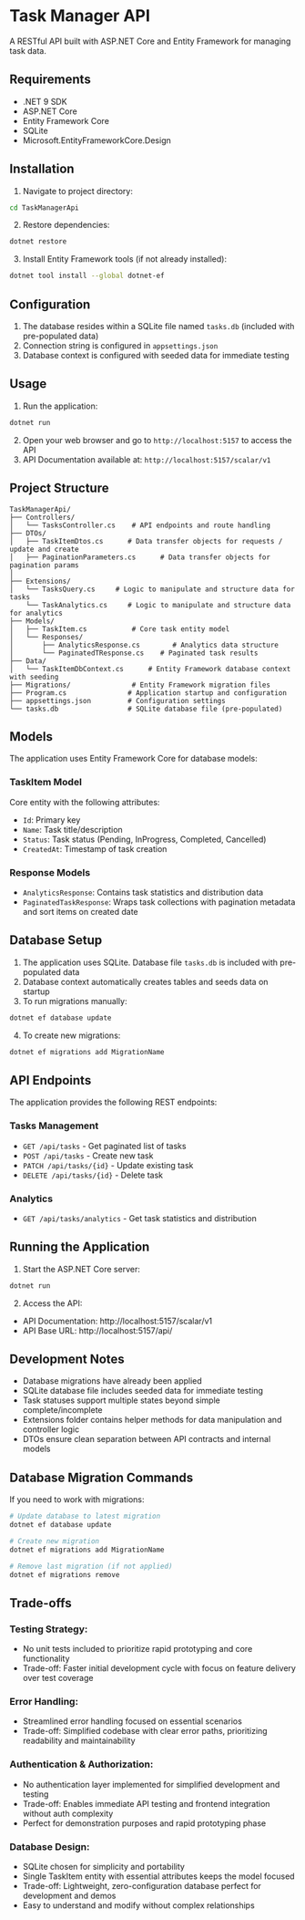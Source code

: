 # Task Manager API

A RESTful API built with ASP.NET Core and Entity Framework for managing task data.

## Requirements

- .NET 9 SDK
- ASP.NET Core
- Entity Framework Core
- SQLite
- Microsoft.EntityFrameworkCore.Design

## Installation

1. Navigate to project directory:

```bash
cd TaskManagerApi
```

2. Restore dependencies:

```bash
dotnet restore
```

3. Install Entity Framework tools (if not already installed):

```bash
dotnet tool install --global dotnet-ef
```

## Configuration

1. The database resides within a SQLite file named `tasks.db` (included with pre-populated data)
2. Connection string is configured in `appsettings.json`
3. Database context is configured with seeded data for immediate testing

## Usage

1. Run the application:

```bash
dotnet run
```

2. Open your web browser and go to `http://localhost:5157` to access the API
3. API Documentation available at: `http://localhost:5157/scalar/v1`

## Project Structure

```
TaskManagerApi/
├── Controllers/
│   └── TasksController.cs    # API endpoints and route handling
├── DTOs/
│   ├── TaskItemDtos.cs      # Data transfer objects for requests / update and create
│   ├── PaginationParameters.cs      # Data transfer objects for pagination params
│
├── Extensions/
│   └── TasksQuery.cs     # Logic to manipulate and structure data for tasks
    └── TaskAnalytics.cs     # Logic to manipulate and structure data for analytics
├── Models/
│   ├── TaskItem.cs           # Core task entity model
│   └── Responses/
│       ├── AnalyticsResponse.cs        # Analytics data structure
│       └── PaginatedTResponse.cs    # Paginated task results
├── Data/
│   └── TaskItemDbContext.cs      # Entity Framework database context with seeding
├── Migrations/               # Entity Framework migration files
├── Program.cs               # Application startup and configuration
├── appsettings.json         # Configuration settings
└── tasks.db                 # SQLite database file (pre-populated)
```

## Models

The application uses Entity Framework Core for database models:

### TaskItem Model

Core entity with the following attributes:

- `Id`: Primary key
- `Name`: Task title/description
- `Status`: Task status (Pending, InProgress, Completed, Cancelled)
- `CreatedAt`: Timestamp of task creation

### Response Models

- `AnalyticsResponse`: Contains task statistics and distribution data
- `PaginatedTaskResponse`: Wraps task collections with pagination metadata and sort items on created date

## Database Setup

1. The application uses SQLite. Database file `tasks.db` is included with pre-populated data
2. Database context automatically creates tables and seeds data on startup
3. To run migrations manually:

```bash
dotnet ef database update
```

4. To create new migrations:

```bash
dotnet ef migrations add MigrationName
```

## API Endpoints

The application provides the following REST endpoints:

### Tasks Management

- `GET /api/tasks` - Get paginated list of tasks
- `POST /api/tasks` - Create new task
- `PATCH /api/tasks/{id}` - Update existing task
- `DELETE /api/tasks/{id}` - Delete task

### Analytics

- `GET /api/tasks/analytics` - Get task statistics and distribution

## Running the Application

1. Start the ASP.NET Core server:

```bash
dotnet run
```

2. Access the API:

- API Documentation: http://localhost:5157/scalar/v1
- API Base URL: http://localhost:5157/api/

## Development Notes

- Database migrations have already been applied
- SQLite database file includes seeded data for immediate testing
- Task statuses support multiple states beyond simple complete/incomplete
- Extensions folder contains helper methods for data manipulation and controller logic
- DTOs ensure clean separation between API contracts and internal models

## Database Migration Commands

If you need to work with migrations:

```bash
# Update database to latest migration
dotnet ef database update

# Create new migration
dotnet ef migrations add MigrationName

# Remove last migration (if not applied)
dotnet ef migrations remove
```

## Trade-offs

### Testing Strategy:

- No unit tests included to prioritize rapid prototyping and core functionality
- Trade-off: Faster initial development cycle with focus on feature delivery over test coverage

### Error Handling:

- Streamlined error handling focused on essential scenarios
- Trade-off: Simplified codebase with clear error paths, prioritizing readability and maintainability

### Authentication & Authorization:

- No authentication layer implemented for simplified development and testing
- Trade-off: Enables immediate API testing and frontend integration without auth complexity
- Perfect for demonstration purposes and rapid prototyping phase

### Database Design:

- SQLite chosen for simplicity and portability
- Single TaskItem entity with essential attributes keeps the model focused
- Trade-off: Lightweight, zero-configuration database perfect for development and demos
- Easy to understand and modify without complex relationships

